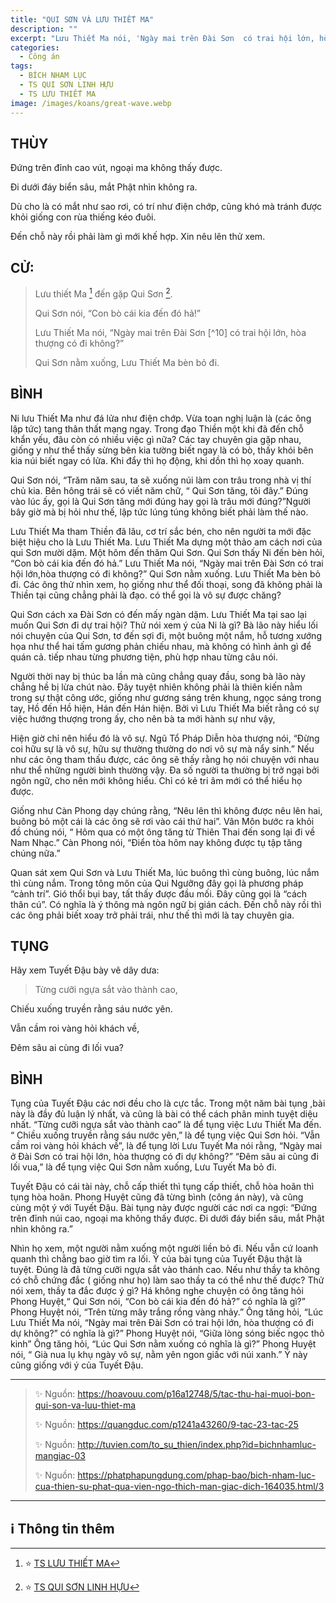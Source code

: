 ```yaml
---
title: "QUI SƠN VÀ LƯU THIẾT MA"
description: ""
excerpt: "Lưu Thiết Ma nói, 'Ngày mai trên Đài Sơn  có trai hội lớn, hòa thượng có đi không?'. Qui Sơn nằm xuống, Lưu Thiết Ma bèn bỏ đi."
categories:
  - Công án
tags:
  - BÍCH NHAM LỤC
  - TS QUI SƠN LINH HỰU
  - TS LƯU THIẾT MA
image: /images/koans/great-wave.webp
---
```


## THÙY

Đứng trên đỉnh cao vút, ngoại ma không thấy được.

Đi dưới đáy biển sâu, mắt Phật nhìn không ra.

Dù cho là có mắt như sao rơi, có trí như điện chớp, cũng khó mà tránh được khỏi giống con rùa thiếng kéo đuôi.

Đến chỗ này rồi phải làm gì mới khế hợp. Xin nêu lên thử xem.

## CỬ:

> Lưu thiết Ma [^1] đến gặp Qui Sơn [^2].
>
> Qui Sơn nói, “Con bò cái kia đến đó hả!”
>
> Lưu Thiết Ma nói, “Ngày mai trên Đài Sơn [^10] có trai hội lớn, hòa thượng có đi không?”
>
> Qui Sơn nằm xuống, Lưu Thiết Ma bèn bỏ đi.

## BÌNH

Ni lưu Thiết Ma như đá lửa như điện chớp. Vừa toan nghị luận là (các ông lập tức) tang thân thất mạng ngay. Trong đạo Thiền một khi đã đến chỗ khẩn yếu, đâu còn có nhiều việc gì nữa? Các tay chuyên gia gặp nhau, giống y như thể thấy sừng bên kia tường biết ngay là có bò, thấy khói bên kia núi biết ngay có lửa. Khi đẩy thì họ động, khi dồn thì họ xoay quanh.

Qui Sơn nói, “Trăm năm sau, ta sẽ xuống núi làm con trâu trong nhà vị thí chủ kia. Bên hông trái sẽ có viết năm chữ, “ Qui Sơn tăng, tôi đây.” Đúng vào lúc ấy, gọi là Qui Sơn tăng mới đúng hay gọi là trâu mới đúng?”Người bây giờ mà bị hỏi như thế, lập tức lúng túng không biết phải làm thế nào.

Lưu Thiết Ma tham Thiền đã lâu, cơ trí sắc bén, cho nên người ta mới đặc biệt hiệu cho là Lưu Thiết Ma. Lưu Thiết Ma dựng một thảo am cách nơi của qui Sơn mười dặm. Một hôm đến thăm Qui Sơn. Qui Sơn thấy Ni đến bèn hỏi, “Con bò cái kia đến đó hả.” Lưu Thiết Ma nói, “Ngày mai trên Đài Sơn có trai hội lớn,hòa thượng có đi không?” Qui Sơn nằm xuống. Lưu Thiết Ma bèn bỏ đi. Các ông thử nhìn xem, họ giống như thể đối thoại, song đã không phải là Thiền tại cũng chẳng phải là đạo. có thể gọi là vô sự được chăng?

Qui Sơn cách xa Đài Sơn có đến mấy ngàn dặm. Lưu Thiết Ma tại sao lại muốn Qui Sơn đi dự trai hội? Thử nói xem ý của Ni là gì? Bà lão này hiểu lối nói chuyện của Qui Sơn, tơ đến sợi đi, một buông một nắm, hỗ tương xướng họa như thể hai tấm gương phản chiếu nhau, mà không có hình ảnh gì để quán cả. tiếp nhau từng phương tiện, phù hợp nhau từng câu nói.

Người thời nay bị thúc ba lần mà cũng chẳng quay đầu, song bà lão này chẳng hề bị lừa chút nào. Đây tuyệt nhiên không phải là thiên kiến nằm trong sự thật công ước, giống như gương sáng trên khung, ngọc sáng trong tay, Hồ đến Hồ hiện, Hán đến Hán hiện. Bởi vì Lưu Thiết Ma biết rằng có sự việc hướng thượng trong ấy, cho nên bà ta mới hành sự như vậy,

Hiện giờ chỉ nên hiểu đó là vô sự. Ngũ Tổ Pháp Diễn hòa thượng nói, “Đừng coi hữu sự là vô sự, hữu sự thường thường do nơi vô sự mà nẩy sinh.” Nếu như các ông tham thấu được, các ông sẽ thấy rằng họ nói chuyện với nhau như thể những người bình thường vậy. Đa số người ta thường bị trở ngại bởi ngôn ngữ, cho nên mới không hiểu. Chỉ có kẻ tri âm mới có thể hiểu họ được.

Giống như Càn Phong dạy chúng rằng, “Nêu lên thì không được nêu lên hai, buông bỏ một cái là các ông sẽ rơi vào cái thứ hai”. Vân Môn bước ra khỏi đồ chúng nói, “ Hôm qua có một ông tăng từ Thiên Thai đến song lại đi về Nam Nhạc.” Càn Phong nói, “Điển tòa hôm nay không được tụ tập tăng chúng nữa.”

Quan sát xem Qui Sơn và Lưu Thiết Ma, lúc buông thì cùng buông, lúc nắm thì cùng nắm. Trong tông môn của Qui Ngưỡng đây gọi là phương pháp “cảnh trí”. Gió thổi bụi bay, tất thấy được đầu mối. Đây cũng gọi là “cách thân cú”. Có nghĩa là ý thông mà ngôn ngữ bị gián cách. Đến chỗ này rồi thì các ông phải biết xoay trở phải trái, như thế thì mới là tay chuyên gia.

## TỤNG

Hãy xem Tuyết Đậu bày vẽ dây dưa:

> Từng cưỡi ngựa sắt vào thành cao,

Chiếu xuống truyền rằng sáu nước yên.

Vẫn cầm roi vàng hỏi khách về,

Đêm sâu ai cùng đi lối vua?

## BÌNH

Tụng của Tuyết Đậu các nơi đều cho là cực tắc. Trong một năm bài tụng ,bài này là đầy đủ luận lý nhất, và cũng là bài có thể cách phân minh tuyệt diệu nhất. “Từng cưỡi ngựa sắt vào thành cao” là để tụng việc Lưu Thiết Ma đến. “ Chiều xuống truyền rằng sáu nước yên,” là để tụng việc Qui Sơn hỏi. “Vẫn cầm roi vàng hỏi khách về”, là để tụng lời Lưu Tuyết Ma nói rằng, “Ngày mai ở Đài Sơn có trai hội lớn, hòa thượng có đi dự không?” “Đêm sâu ai cũng đi lối vua,” là để tụng việc Qui Sơn nằm xuống, Lưu Tuyết Ma bỏ đi.

Tuyết Đậu có cái tài này, chỗ cấp thiết thì tụng cấp thiết, chỗ hòa hoãn thì tụng hòa hoãn. Phong Huyệt cũng đã từng bình (công án này), và cũng cùng một ý với Tuyết Đậu. Bài tụng này được người các nơi ca ngợi: “Đứng trên đỉnh núi cao, ngoại ma không thấy được. Đi dưới đáy biển sâu, mắt Phật nhìn không ra.”

Nhìn họ xem, một người nằm xuống một người liền bỏ đi. Nếu vẫn cứ loanh quanh thì chẳng bao giờ tìm ra lối. Ý của bài tụng của Tuyết Đậu thật là tuyệt. Đúng là đã từng cưỡi ngựa sắt vào thánh cao. Nếu như thầy ta không có chỗ chứng đắc ( giống như họ) làm sao thầy ta có thể như thế được? Thử nói xem, thầy ta đắc được ý gì? Há không nghe chuyện có ông tăng hỏi Phong Huyệt,“ Qui Sơn nói, “Con bò cái kia đến đó hả?” có nghĩa là gì?” Phong Huyệt nói, “Trên từng mây trắng rồng vàng nhảy.” Ông tăng hỏi, “Lúc Lưu Thiết Ma nói, “Ngày mai trên Đài Sơn có trai hội lớn, hòa thượng có đi dự không?” có nghĩa là gì?” Phong Huyệt nói, “Giữa lòng sóng biếc ngọc thỏ kinh” Ông tăng hỏi, “Lúc Qui Sơn nằm xuống có nghĩa là gì?” Phong Huyệt nói, “ Già nua lụ khụ ngày vô sự, nằm yên ngon giấc với núi xanh.” Ý này cũng giống với ý của Tuyết Đậu.

<hr class="blog-rule" />

> ✨ Nguồn: https://hoavouu.com/p16a12748/5/tac-thu-hai-muoi-bon-qui-son-va-luu-thiet-ma
>
> ✨ Nguồn: https://quangduc.com/p1241a43260/9-tac-23-tac-25
>
> ✨ Nguồn: http://tuvien.com/to_su_thien/index.php?id=bichnhamluc-mangiac-03
>
> ✨ Nguồn: https://phatphapungdung.com/phap-bao/bich-nham-luc-cua-thien-su-phat-qua-vien-ngo-thich-man-giac-dich-164035.html/3

<hr class="blog-rule" />

## ℹ️ Thông tin thêm

[^1]: ⭐️ <a href="/masters/ts-luu-thiet-ma/" target="_blank">TS LƯU THIẾT MA</a>

[^2]: ⭐️ <a href="http://thuongchieu.net/index.php/phapthoai/suphu/4804-tslinhhuu" target="_blank">TS QUI SƠN LINH HỰU</a>

